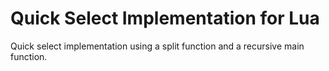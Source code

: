 # Quick Select Implementation for Lua
Quick select implementation using a split function and a recursive main function.
